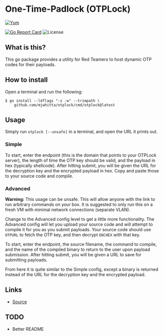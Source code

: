 # One-Time-Padlock (OTPLock)

[![Yum](https://img.shields.io/badge/-Buy%20me%20a%20cookie-blue?labelColor=grey&logo=cookiecutter&style=for-the-badge)](https://www.buymeacoffee.com/mjwhitta)

[![Go Report Card](https://goreportcard.com/badge/github.com/mjwhitta/otplock?style=for-the-badge)](https://goreportcard.com/report/github.com/mjwhitta/otplock)
![License](https://img.shields.io/github/license/mjwhitta/otplock?style=for-the-badge)

## What is this?

This go package provides a utility for Red Teamers to host dynamic OTP
codes for their payloads.

## How to install

Open a terminal and run the following:

```
$ go install --ldflags "-s -w" --trimpath \
    github.com/mjwhitta/otplock/cmd/otplock@latest
```

## Usage

Simply run `otplock [--unsafe]` in a terminal, and open the URL it
prints out.

### Simple

To start, enter the endpoint (this is the domain that points to your
OTPLock server), the length of time the OTP key should be valid, and
the payload in hex (typically shellcode). After hitting submit, you
will be given the URL for the decryption key and the encrypted payload
in hex. Copy and paste those to your source code and compile.

### Advanced

**Warning:** This usage can be unsafe. This will allow anyone with the
link to run arbitrary commands on your box. It is suggested to only
run this on a fresh VM with minimal network connections (separate
VLAN).

Change to the Advanced config level to get a little more
functionality. The Advanced config will let you upload your source
code and will attempt to compile it for you as you submit payloads.
Your source code should use `OTPURL` to fetch the OTP key, and then
decrypt `ENCHEX` with that key.

To start, enter the endpoint, the source filename, the command to
compile, and the name of the compiled binary to return to the user
upon payload submission. After hitting submit, you will be given a URL
to save for submitting payloads.

From here it is quite similar to the Simple config, except a binary is
returned instead of the URL for the decryption key and the encrypted
payload.

## Links

- [Source](https://github.com/mjwhitta/otplock)

## TODO

- Better README

